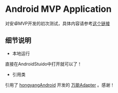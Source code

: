 # Android MVP Application

对安卓MVP开发的初次测试，具体内容请参考[这个链接](https://0w0.in/azmkfct/)


## 细节说明

- 本地运行

直接在AndroidStuido中打开就可以了！

- 引用类

引用了 [hongyangAndroid](https://github.com/hongyangAndroid) 开发的 [万能Adapter](https://github.com/hongyangAndroid/baseAdapter) 。感谢！

